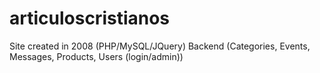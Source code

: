 # articuloscristianos
Site created in 2008 (PHP/MySQL/JQuery)
Backend (Categories, Events, Messages, Products, Users (login/admin))
